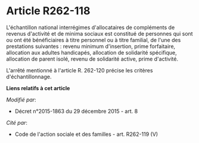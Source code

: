 # Article R262-118

L'échantillon national interrégimes d'allocataires de compléments de revenus d'activité et de minima sociaux est constitué de
personnes qui sont ou ont été bénéficiaires à titre personnel ou à titre familial, de l'une des prestations suivantes :
revenu minimum d'insertion, prime forfaitaire, allocation aux adultes handicapés, allocation de solidarité spécifique,
allocation de parent isolé, revenu de solidarité active, prime d'activité. 

L'arrêté mentionné à l'article R. 262-120 précise les critères d'échantillonnage.

**Liens relatifs à cet article**

_Modifié par_:

  - Décret n°2015-1863 du 29 décembre 2015 - art. 8

_Cité par_:

  - Code de l'action sociale et des familles - art. R262-119 (V)
